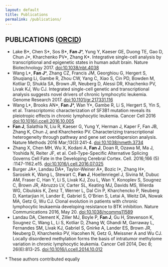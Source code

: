 ```yaml
---
layout: default
title: Publications
permalink: /publications/
---
```


## PUBLICATIONS ([ORCID](https://orcid.org/0000-0002-0212-5451))
- Lake B\*, Chen S\*, Sos B\*, **Fan J**\*, Yung Y, Kaeser GE, Duong TE, Gao D, Chun J*, Kharchenko PV*, Zhang K*. Integrative single-cell analysis by transcriptional and epigenetic states in human adult brain. Nature Biotechnology 2017. [doi:10.1038/nbt.4038](https://www.nature.com/articles/nbt.4038) 
- Wang L\*, **Fan J**\*, Zhang CZ, Francis JM, Georghiou G, Hergert S, Shuqiang Li, Gambe R, Zhou CW, Yang C, Xiao S, Cin PD, Bowden M, Kotliar D, Shukla SA, Brown JR, Neuberg D, Alessi DR, Khachenko PV, Livak KJ, Wu CJ. Integrated single-cell genetic and transcriptional analysis suggests novel drivers of chronic lymphocytic leukemia. Genome Research 2017. [doi:10.1101/gr.217331.116](http://genome.cshlp.org/content/early/2017/07/03/gr.217331.116)
- Wang L\*, Brooks AN\*, **Fan J**\*, Wan Y\*, Gambe R, Li S, Hergert S, Yin S, et al. Transcriptomic characterization of SF3B1 mutation reveals its pleiotropic effects in chronic lymphocytic leukemia. Cancer Cell 2016 [doi:10.1016/j.ccell.2016.10.005](http://www.cell.com/cancer-cell/fulltext/S1535-6108(16)30492-5)
- **Fan J**, Salathia N, Liu R, Kaeser G, Yung Y, Herman J, Kaper F, Fan JB, Zhang K, Chun J, and
Kharchenko PV. Characterizing transcriptional heterogeneity through pathway and gene set
overdispersion analysis. Nature Methods 2016 Mar;13(3):241-4. [doi:10.1038/nmeth.3734](http://www.nature.com/nmeth/journal/v13/n3/abs/nmeth.3734.html)
- Zhang X, Chen MH, Wu X, Kodani A, **Fan J**, Doan R, Ozawa M, Ma J, Yoshida N, Reiter JF, et al. Cell-Type-Specific Alternative Splicing Governs Cell Fate in the Developing Cerebral Cortex. Cell. 2016;166 (5) :1147-1162.e15. [doi:10.1016/j.cell.2016.07.025](http://www.sciencedirect.com/science/article/pii/S0092867416309321)
- Burger JA\*, Landau DA\*, Taylor-Weiner A\*, Bozic I\*, Zhang H\*, Sarosiek K, Wang L, Stewart C,
**Fan J**, Hoellenriegel J, Sivina M, Dubuc AM, Fraser C, Han Y, Li S, Livak KJ, Zou L, Wan Y,
Konoplev S, Sougnez C, Brown JR, Abruzzo LV, Carter SL, Keating MJ, Davids MS, Wierda WG,
Cibulskis K, Zenz T, Werner L, Dal Cin P, Kharchencko P, Neuberg D, Kantarjian H, Lander E,
Gabriel S, O'Brien S, Letai A, Weitz DA, Nowak MA, Getz G, Wu CJ. Clonal evolution in patients
with chronic lymphocytic leukaemia developing resistance to BTK inhibition. Nature
Communications 2016, May 20. [doi:10.1038/ncomms11589](http://www.nature.com/articles/ncomms11589)
- Landau DA, Clement K, Ziller MJ, Boyle P, **Fan J**, Gu H, Stevenson K, Sougnez C, Wang L, Li S, Kotliar D, Zhang W, Ghandi M, Garraway L, Fernandes SM, Livak KJ, Gabriel S, Gnirke A, Lander ES, Brown JR, Neuberg D, Kharchenko PV, Hacohen N, Getz G, Meissner A and Wu CJ. Locally disordered methylation forms the basis of intratumor methylome variation in chronic lymphocytic leukemia. Cancer Cell 2014, Dec 8; 26(6):813-25. [doi:10.1016/j.ccell.2014.10.012](http://www.sciencedirect.com/science/article/pii/S1535610814004164)

\* These authors contributed equally
